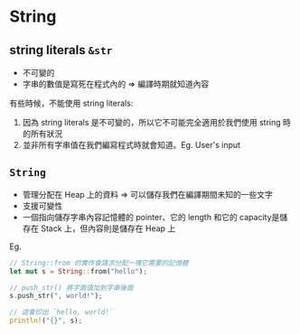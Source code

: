 # String

## string literals `&str`

- 不可變的
- 字串的數值是寫死在程式內的 => 編譯時期就知道內容

有些時候，不能使用 string literals: 

1. 因為 string literals 是不可變的，所以它不可能完全適用於我們使用 string 時的所有狀況
2. 並非所有字串值在我們編寫程式時就會知道。Eg. User's input

## `String`

- 管理分配在 Heap 上的資料 => 可以儲存我們在編譯期間未知的一些文字
- 支援可變性
- 一個指向儲存字串內容記憶體的 pointer、它的 length 和它的 capacity是儲存在 Stack 上，但內容則是儲存在 Heap 上

Eg.

```rust
// String::from 的實作會請求分配一塊它需要的記憶體
let mut s = String::from("hello"); 

// push_str() 將字面值加到字串後面
s.push_str(", world!"); 

// 這會印出 `hello, world!`
println!("{}", s); 
```